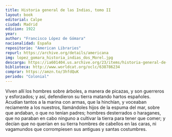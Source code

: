 ```yaml
---
title: Historia general de las Indias, tomo II
layout: book
editorial: Calpe
ciudad: Madrid
edicion: 1922
year:
author: "Francisco López de Gómara"
nacionalidad: España
repositorio: "American Libraries"
repurl: https://archive.org/details/americana
img: lopez_gomara_historia_indias_dos_Morel.jpg
descarga: https://ia601404.us.archive.org/23/items/historia-general-de-las-indias-tomo-ii/Historia%20general%20de%20las%20indias%20tomo%20II.pdf
biblioteca: http://www.worldcat.org/oclc/638786234
comprar: https://amzn.to/3hfdQuK
periodo: "Colonial"
---
```

 
Viven allí los hombres sobre árboles, a manera de picazas, y son guerreros y esforzados; y así, defendieron su tierra matando hartos españoles. Acudían tantos a la marina con armas, que la hinchían, y voceaban reciamente a los nuestros, llamándoles hijos de la espuma del mar, sobre que andaban, o que no tenían padres; hombres desterrados o haraganes, que no paraban en cabo ninguno a cultivar la tierra para tener que comer; y decían que no querían en su tierra hombres de cabellos en las caras, ni vagamundos que corrompiesen sus antiguas y santas costumbres.
